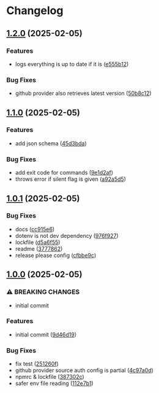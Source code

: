 # Changelog

## [1.2.0](https://github.com/ldm-org/ldm/compare/loose-dependency-manager-v1.1.0...loose-dependency-manager-v1.2.0) (2025-02-05)


### Features

* logs everything is up to date if it is ([e555b12](https://github.com/ldm-org/ldm/commit/e555b12bde697e54a45c2d2d88e048b976eaa6f0))


### Bug Fixes

* github provider also retrieves latest version ([50b8c12](https://github.com/ldm-org/ldm/commit/50b8c12a542ab83c857b650c59a90ff0c4c2bc63))

## [1.1.0](https://github.com/ldm-org/ldm/compare/loose-dependency-manager-v1.0.1...loose-dependency-manager-v1.1.0) (2025-02-05)


### Features

* add json schema ([45d3bda](https://github.com/ldm-org/ldm/commit/45d3bdae0e6ccd6c7b316a777d4b65f43971ebbe))


### Bug Fixes

* add exit code for commands ([9e1d2af](https://github.com/ldm-org/ldm/commit/9e1d2afd167a8ecef06e06949334818666516607))
* throws error if silent flag is given ([a92a5d5](https://github.com/ldm-org/ldm/commit/a92a5d5513219635dd7c940c4055adbd15782599))

## [1.0.1](https://github.com/ldm-org/ldm/compare/loose-dependency-manager-v1.0.0...loose-dependency-manager-v1.0.1) (2025-02-05)


### Bug Fixes

* docs ([cc915e6](https://github.com/ldm-org/ldm/commit/cc915e65baef609922befe3ce6b82f563e52936c))
* dotenv is not dev dependency ([976f927](https://github.com/ldm-org/ldm/commit/976f927198d1f51af50333a195f66754eead0328))
* lockfile ([d5a6f55](https://github.com/ldm-org/ldm/commit/d5a6f558a88e230c2b95aa1ebf387e38927924fa))
* readme ([3777862](https://github.com/ldm-org/ldm/commit/3777862dac93a64556e9d2e9e98692597818de60))
* release please config ([cfbbe9c](https://github.com/ldm-org/ldm/commit/cfbbe9c9db851bfcfa276c6d23f36b73fc953e2d))

## [1.0.0](https://github.com/ldm-org/ldm/compare/loose-dependency-manager-v0.0.1...loose-dependency-manager-v1.0.0) (2025-02-05)


### ⚠ BREAKING CHANGES

* initial commit

### Features

* initial commit ([9d46d19](https://github.com/ldm-org/ldm/commit/9d46d1999d2e1a1ce78f78a151fca55a358fc859))


### Bug Fixes

* fix test ([251260f](https://github.com/ldm-org/ldm/commit/251260f0319019aebfa26e44584be67bb2dc6f2a))
* github provider source auth config is partial ([4c97a0d](https://github.com/ldm-org/ldm/commit/4c97a0d600f45f0c3f51a56ad99c8eae6006a5db))
* npmrc & lockfile ([387302c](https://github.com/ldm-org/ldm/commit/387302c7ea9cbce98421ac0bec16054fc51f277f))
* safer env file reading ([112e7b1](https://github.com/ldm-org/ldm/commit/112e7b156c634b8346224cf827e4319763174723))
